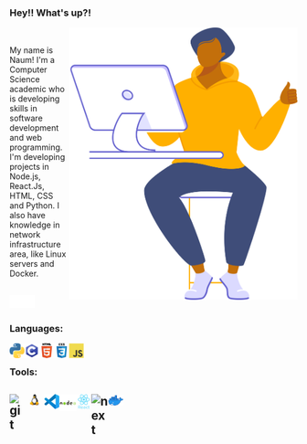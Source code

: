 
### Hey!! What's up?!

<img align="right" src="https://github.com/manassesss/try-repo/blob/main/character%2016.svg" width="400">
<br/>

My name is Naum! I'm a Computer Science academic who is developing skills in software development and web programming. I'm developing projects in Node.js, React.Js, HTML, CSS and Python. I also have knowledge in network infrastructure area, like Linux servers and Docker.


<a href="www.linkedin.com/in/NaumCS" target="_blank"><img align="left" alt="naum eu" width="22px" src="https://github.com/Aakarsh-B/trying-repos/blob/master/linkedin.svg" /></a>
<a href="mailto:naum-celestino@gmail.com" target="_blank"><img align="left" alt="naum eu" width="22px" src="https://github.com/manassesss/try-repo/blob/main/mail%20(1).svg" /></a>
<br/>
---
### Languages:
<a href="https://www.python.org" target="_blank"> <img align="left" alt="Python" width="26px" src="https://github.com/Aakarsh-B/trying-repos/blob/master/python-5.svg?raw=true"/> </a>
<a href="https://www.cprogramming.com/" target="_blank"> <img align="left" alt="C" width="26px" src="https://github.com/Aakarsh-B/trying-repos/blob/master/c-programming.png"/> </a>
<a href="https://www.w3.org/html/" target="_blank"><img align="left" alt="HTML5" width="26px" src="https://raw.githubusercontent.com/github/explore/80688e429a7d4ef2fca1e82350fe8e3517d3494d/topics/html/html.png" /></a>
<a href="https://www.w3schools.com/css/" target="_blank"><img align="left" alt="CSS3" width="26px" src="https://raw.githubusercontent.com/github/explore/80688e429a7d4ef2fca1e82350fe8e3517d3494d/topics/css/css.png" /></a>
<a href="https://developer.mozilla.org/en-US/docs/Web/JavaScript" target="_blank"> <img align="left" src="https://raw.githubusercontent.com/devicons/devicon/master/icons/javascript/javascript-original.svg" alt="javascript" width="26"/> </a>
</p>

<br />

### Tools:
<a href="https://git-scm.com/" target="_blank"> <img align="left" alt="git" width="26px" src="https://www.vectorlogo.zone/logos/git-scm/git-scm-icon.svg"/> </a>
<a href="/" target="_blank"> <img align="left" alt="Linux" width="35px" src="https://github.com/manassesss/try-repo/blob/main/Linux-Logo-650x366.png"/> </a>
<img align="left" alt="Visual Studio Code" width="26px" src="https://raw.githubusercontent.com/github/explore/80688e429a7d4ef2fca1e82350fe8e3517d3494d/topics/visual-studio-code/visual-studio-code.png" />
<a href="https://www.docker.com//" target="_blank"> <img src="https://github.com/manassesss/try-repo/blob/main/Moby-logo.png" alt="docker" width="26"/>
<a href="https://nodejs.org" target="_blank"> <img align="left" src="https://raw.githubusercontent.com/devicons/devicon/master/icons/nodejs/nodejs-original-wordmark.svg" alt="nodejs" width="30"/> </a> 
<a href="https://reactjs.org/" target="_blank"> <img align="left" src="https://raw.githubusercontent.com/devicons/devicon/master/icons/react/react-original-wordmark.svg" alt="react" width="26"/> </a> 
<a href="https://nextjs.org/" target="_blank"> <img align="left" src="https://boringowl.io/wp-content/uploads/2020/03/next-js-framework-300x300.jpg" alt="next" width="30"/> </a> 
<br />
---
<!--
**NaumCS/NaumCS** is a ✨ _special_ ✨ repository because its `README.md` (this file) appears on your GitHub profile.

Here are some ideas to get you started:

- 🔭 I’m currently working on ...
- 🌱 I’m currently learning ...
- 👯 I’m looking to collaborate on ...
- 🤔 I’m looking for help with ...
- 💬 Ask me about ...
- 📫 How to reach me: ...
- 😄 Pronouns: ...
- ⚡ Fun fact: ...
-->
